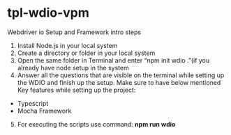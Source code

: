 # tpl-wdio-vpm
Webdriver io Setup and Framework intro steps

1. Install Node.js in your local system
2. Create a directory or folder in your local system
3. Open the same folder in Terminal and enter “npm init wdio .”(if you already have node setup in the system
4. Answer all the questions that are visible on the terminal while setting up the WDIO and finish up the setup. Make sure to have below mentioned Key features while setting up the project:
 - Typescript
 - Mocha Framework
5. For executing the scripts use command: **npm run wdio**
